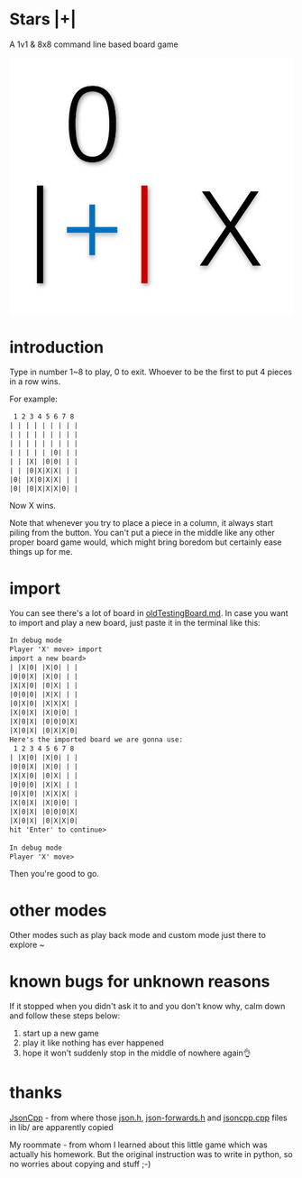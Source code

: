 # Stars |+|
A 1v1 & 8x8 command line based board game

![tag](./icon/tag3.jpg)

# introduction
Type in number 1~8 to play, 0 to exit. Whoever to be the first to put 4 pieces in a row wins.

For example:
```
 1 2 3 4 5 6 7 8
| | | | | | | | |
| | | | | | | | |
| | | | | | | | |
| | | | | |0| | |
| | |X| |0|0| | |
| | |0|X|X|X| | |
|0| |X|0|X|X| | |
|0| |0|X|X|X|0| |
```
Now X wins.

Note that whenever you try to place a piece in a column, it always start piling from the button. You can't put a piece in the middle like any other proper board game would, which might bring boredom but certainly ease things up for me.


# import
You can see there's a lot of board in [oldTestingBoard.md](./oldTestingBoard.md). In case you want to import and play a new board, just paste it in the terminal like this:  
```
In debug mode
Player 'X' move> import
import a new board>
| |X|0| |X|0| | |
|0|0|X| |X|0| | |
|X|X|0| |0|X| | |
|0|0|0| |X|X| | |
|0|X|0| |X|X|X| |
|X|0|X| |X|0|0| |
|X|0|X| |0|0|0|X|
|X|0|X| |0|X|X|0|
Here's the imported board we are gonna use:
 1 2 3 4 5 6 7 8
| |X|0| |X|0| | |
|0|0|X| |X|0| | |
|X|X|0| |0|X| | |
|0|0|0| |X|X| | |
|0|X|0| |X|X|X| |
|X|0|X| |X|0|0| |
|X|0|X| |0|0|0|X|
|X|0|X| |0|X|X|0|
hit 'Enter' to continue>

In debug mode
Player 'X' move>
```
Then you're good to go.  

# other modes
Other modes such as play back mode and custom mode just there to explore \~

# known bugs for unknown reasons
If it stopped when you didn't ask it to and you don't know why, calm down and follow these steps below:
1. start up a new game
2. play it like nothing has ever happened
3. hope it won't suddenly stop in the middle of nowhere again👌

# thanks
[JsonCpp](https://github.com/open-source-parsers/jsoncpp) - from where those [json.h](./lib/json.h), [json-forwards.h](./lib/json-forwards.h) and [jsoncpp.cpp](./lib/jsoncpp.cpp) files in lib/ are apparently copied

My roommate - from whom I learned about this little game which was actually his homework. But the original instruction was to write in python, so no worries about copying and stuff ;-)
